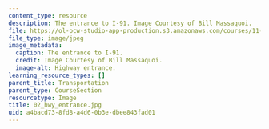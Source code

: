 ```yaml
---
content_type: resource
description: The entrance to I-91. Image Courtesy of Bill Massaquoi.
file: https://ol-ocw-studio-app-production.s3.amazonaws.com/courses/11-945-springfield-studio-fall-2005/a4bacd738fd8a4d60b3edbee843fad01_02_hwy_entrance.jpg
file_type: image/jpeg
image_metadata:
  caption: The entrance to I-91.
  credit: Image Courtesy of Bill Massaquoi.
  image-alt: Highway entrance.
learning_resource_types: []
parent_title: Transportation
parent_type: CourseSection
resourcetype: Image
title: 02_hwy_entrance.jpg
uid: a4bacd73-8fd8-a4d6-0b3e-dbee843fad01
---
```

